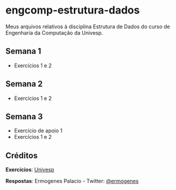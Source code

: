 # engcomp-estrutura-dados
Meus arquivos relativos à disciplina Estrutura de Dados do curso de Engenharia da Computação da Univesp.

## Semana 1
* Exercícios 1 e 2

## Semana 2
* Exercícios 1 e 2

## Semana 3
* Exercício de apoio 1
* Exercícios 1 e 2

## Créditos

**Exercícios**: [Univesp](http://engenharia.cursos.univesp.br/)

**Respostas**: Ermogenes Palacio - Twitter: [@ermogenes](http://www.twitter.com/ermogenes)
